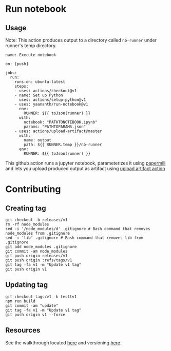 # Run notebook
## Usage

Note: This action produces output to a directory called `nb-runner` under runner's temp directory.

```
name: Execute notebook

on: [push]

jobs:
  run:
    runs-on: ubuntu-latest
    steps:
    - uses: actions/checkout@v1
    - name: Set up Python
      uses: actions/setup-python@v1
    - uses: yaananth/run-notebook@v1
      env:
        RUNNER: ${{ toJson(runner) }}
      with:
        notebook: "PATHTONOTEBOOK.ipynb"
        params: "PATHTOPARAMS.json"
    - uses: actions/upload-artifact@master
      with:
        name: output
        path: ${{ RUNNER.temp }}/nb-runner
      env:
        RUNNER: ${{ toJson(runner) }}

```

This github action runs a jupyter notebook, parameterizes it using [papermill](https://github.com/nteract/papermill) and lets you upload produced output as artifact using [upload artifact action](https://github.com/marketplace/actions/upload-artifact)

# Contributing
## Creating tag
```
git checkout -b releases/v1
rm -rf node_modules
sed -i '/node_modules/d' .gitignore # Bash command that removes node_modules from .gitignore
sed -i 'lib' .gitignore # Bash command that removes lib from .gitignore
git add node_modules .gitignore
git commit -am node_modules
git push origin releases/v1
git push origin :refs/tags/v1
git tag -fa v1 -m "Update v1 tag"
git push origin v1
```
## Updating tag
```
git checkout tags/v1 -b testtv1
npm run build
git commit -am "update"
git tag -fa v1 -m "Update v1 tag"
git push origin v1 --force
```

## Resources

See the walkthrough located [here](https://github.com/actions/toolkit/blob/master/docs/javascript-action.md) and versioning [here](https://github.com/actions/toolkit/blob/master/docs/action-versioning.md).
